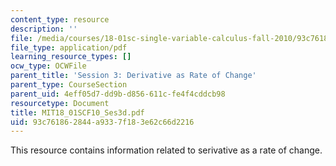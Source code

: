 ```yaml
---
content_type: resource
description: ''
file: /media/courses/18-01sc-single-variable-calculus-fall-2010/93c761862844a9337f183e62c66d2216_MIT18_01SCF10_Ses3d.pdf
file_type: application/pdf
learning_resource_types: []
ocw_type: OCWFile
parent_title: 'Session 3: Derivative as Rate of Change'
parent_type: CourseSection
parent_uid: 4eff05d7-dd9b-d856-611c-fe4f4cddcb98
resourcetype: Document
title: MIT18_01SCF10_Ses3d.pdf
uid: 93c76186-2844-a933-7f18-3e62c66d2216
---
```

This resource contains information related to serivative as a rate of change.